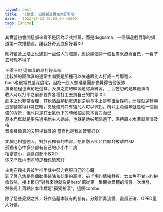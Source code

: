 ```yaml
---
layout: post
title:  "[動畫] 孤獨搖滾實在太好看啦"
date:   2022-12-25 02:05:04 +0800
tags: [Anime]
---
```


其實當初會開這部來看不是因為泛式推薦，而是dogsama，一個講遊戲哲學的頻道第一次推動畫，讓我好奇到底多好看XD  

剛好最近上活上也遇到一些個人的瓶頸，想說順便開一個動畫來療癒自己，一看下去發現不得了  

不得不說 這部真的屌打輕音部  
比較好的團隊真的通常主唱要是那種可以快速跟別人打成一片那種人  
bass也很常見是深度宅，因為一般人想碰樂團都會覺得吉他很帥  
演奏過程也真的是這樣，表演之前的練習是認真練習，上台在想的是其他事情  
收入可以打平之前都要靠各種打工去買自己的門票 XD  
劇本上也非常合理，其他熱血類動畫遇到逆境基本上是輸出全靠吼，弱隊就逆轉勝  
這部描寫得非常正確，突破僵局只有強的人可以做到，所以主角最早就是給一個蠻強的背景，但也只是在士氣低下的時候拉回原本實力而已  
基本門檻就是要先過場地主人她姊，也就是她姊那關過了，保持原本水準就表演及格  
音樂蠻像真的去現場錄音的 當然也是我的音響好(X  
  


文戲也相當強大，對於孤獨者的描寫，想要融入卻非自願的被離群XD  
孤獨者心中多少都有自己的小小中二病  
相當膽小，連逃跑都不敢XD  
卻又不是山田涼的那種孤狼獨行  
  
主角在掙扎與被半推半就中努力克服自己的心魔  
到了第八集是整個動畫鋪陳和伏筆的高潮，前半場的情緒轉折、女主角不甘心的拼命救場，接上那句"對我來說就像是hero"把從第一集開始累積的情感一次爆發，然後馬上再點出本作標題"孤獨搖滾"，這個combo  


除了這些亮點之外，好作品基本該有的都有，分鏡節奏流暢、畫風正確、OPED量大好聽。